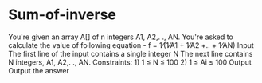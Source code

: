 # Sum-of-inverse
You're given an array A[] of n integers A1, A2,. ., AN. You're asked to calculate the value of following equation -   f = 1⁄(1⁄A1 + 1⁄A2 +.. + 1⁄AN) Input The first line of the input contains a single integer N The next line contains N integers, A1, A2,. ., AN.  Constraints: 1) 1 ≤ N ≤ 100 2) 1 ≤ Ai ≤ 100 Output Output the answer 
